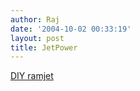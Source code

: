 ```yaml
---
author: Raj
date: '2004-10-02 00:33:19'
layout: post
title: JetPower
---
```


[DIY ramjet](http://www.cottrillcyclodyne.com/Maggie_Muggs/Maggie.html)
